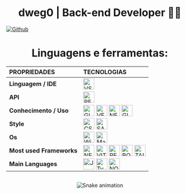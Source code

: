 <div>
    <h1 align="center"> dweg0 | Back-end Developer 🖖🏽</h1>
</div>
        <a href="https://github.com/dwego" target="__blank">
            <img alt="Github" src="https://img.shields.io/badge/GitHub-100000?style=for-the-badge&logo=github&logoColor=white">
        </a>
      </div>
      
<h1 align="center">Linguagens e ferramentas:</h1>
<div style="display: inline_block;" align="center">

|  **PROPRIEDADES** | **TECNOLOGIAS** |
| :---------        |     :---------  |
|**Linguagem / IDE** | <img align="center" alt="VSCODE" height="30" src="https://img.shields.io/badge/VSCode-blue?&style=for-the-badge&logo=visual-studio&logoColor=white"> |
| **API** | <img align="center" alt="RESTFULL_API" height="30" src="https://img.shields.io/badge/API_RestFull-527a7a?&style=for-the-badge&logo=RestApi&logoColor=white">|
|**Conhecimento / Uso** | <img align="center" alt="GIT" height="30" src="https://img.shields.io/badge/git-61210B?&style=for-the-badge&logo=git&logoColor=white">  <img align="center" alt="VERCEL" height="30" src="https://img.shields.io/badge/Vercel-0047b3?&style=for-the-badge&logo=Vercel&logoColor=white"> <img align="center" alt="NETLIFY" height="30" src="https://img.shields.io/badge/netlify-007294?&style=for-the-badge&logo=netlify&logoColor=white"> <img align="center" alt="GITHUB" height="30" src="https://img.shields.io/badge/github-%23121011.svg?style=for-the-badge&logo=github&logoColor=white">|
 | **Style** | <img align="center" alt="CSS" height="30" src="https://img.shields.io/badge/css-007ACC?style=for-the-badge&logo=css3&logoColor=white"> <img align="center" alt="SASS" height="30"  src="https://img.shields.io/badge/sass-purple?&style=for-the-badge&logo=sass&logoColor=white">|
|**Os** | <img align="center" alt="Windows" height="30" src="https://img.shields.io/badge/windows-862d59?style=for-the-badge&logo=windows&logoColor=white"> <img align="center" alt="Mac" height="30" src="https://img.shields.io/badge/mac-65557A?style=for-the-badge&logo=apple&logoColor=white">|
|**Most used Frameworks** | <img align="center" alt="NEXTJS" height="30"  src="https://img.shields.io/badge/nextjs-black?&style=for-the-badge&logo=next.js&logoColor=white"> <img align="center" alt="VITE" height="30"  src="https://img.shields.io/badge/vite-orange?&style=for-the-badge&logo=vite&logoColor=white"> <img align="center" alt="REACTJS" height="30"  src="https://img.shields.io/badge/reactjs-blue?&style=for-the-badge&logo=react.js&logoColor=white"> <img align="center" alt="BOOTSTRAP" height="30"  src="https://img.shields.io/badge/bootstrap-purple?&style=for-the-badge&logo=bootstrap&logoColor=white"> <img align="center" alt="TAILWINDCSS" height="30"  src="https://img.shields.io/badge/tailwindcss-blue?&style=for-the-badge&logo=tailwindcss&logoColor=white"> |
|**Main Languages** | <img align="center" alt="Javascript" height="30" src="https://img.shields.io/badge/javascript-%23323330.svg?style=for-the-badge&logo=javascript&logoColor=%23F7DF1E">  <img align="center" alt="TypeScript" height="30" src="https://img.shields.io/badge/typescript-%23007ACC.svg?style=for-the-badge&logo=typescript&logoColor=white"> <img align="center" alt="NODEJS" height="30"  src="https://img.shields.io/badge/node.js-6DA55F?style=for-the-badge&logo=node.js&logoColor=white"> |
</div>
<h2></h2>

                
<h2></h2>
    
 <div align="center">
 
   ![Snake animation](https://github.com/AfonsoBezerra/rafaballerini/blob/output/github-contribution-grid-snake.svg)

  </div>
